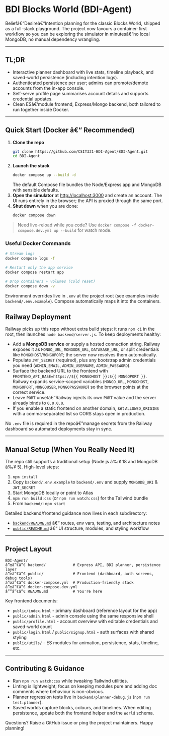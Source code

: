 ﻿# BDI Blocks World (BDI-Agent)

Beliefâ€“Desireâ€“Intention planning for the classic Blocks World, shipped as a full-stack playground. The project now favours a container-first workflow so you can be exploring the simulator in minutesâ€”no local MongoDB, no manual dependency wrangling.

---

## TL;DR

- Interactive planner dashboard with live stats, timeline playback, and saved-world persistence (including intention logs).
- Authenticated persistence per user; admins can promote/demote accounts from the in-app console.
- Self-serve profile page summarises account details and supports credential updates.
- Clean ESâ€‘module frontend, Express/Mongo backend, both tailored to run together inside Docker.

---

## Quick Start (Docker â€“ Recommended)

1. **Clone the repo**
   ```bash
   git clone https://github.com/CSIT321-BDI-Agent/BDI-Agent.git
   cd BDI-Agent
   ```
2. **Launch the stack**
   ```bash
   docker compose up --build -d
   ```
   The default Compose file bundles the Node/Express app and MongoDB with sensible defaults.
3. **Open the simulator** at <http://localhost:3000> and create an account. The UI runs entirely in the browser; the API is proxied through the same port.
4. **Shut down** when you are done:
   ```bash
   docker compose down
   ```

> Need live-reload while you code? Use `docker compose -f docker-compose.dev.yml up --build` for watch mode.

### Useful Docker Commands

```bash
# Stream logs
docker compose logs -f

# Restart only the app service
docker compose restart app

# Drop containers + volumes (cold reset)
docker compose down -v
```

Environment overrides live in `.env` at the project root (see examples inside `backend/.env.example`). Compose automatically maps it into the containers.

## Railway Deployment

Railway picks up this repo without extra build steps: it runs `npm ci` in the root, then launches `node backend/server.js`. To keep deployments healthy:

- Add a **MongoDB service** or supply a hosted connection string. Railway exposes it as `MONGO_URL`, `MONGODB_URL`, `DATABASE_URL`, or split credentials like `MONGOHOST`/`MONGOPORT`; the server now resolves them automatically.
- Populate `JWT_SECRET` (required), plus any bootstrap admin credentials you need (`ADMIN_EMAIL`, `ADMIN_USERNAME`, `ADMIN_PASSWORD`).
- Surface the backend URL to the frontend with `FRONTEND_API_BASE=https://${{ MONGOHOST }}:${{ MONGOPORT }}`. Railway expands service-scoped variables (`MONGO_URL`, `MONGOHOST`, `MONGOPORT`, `MONGOUSER`, `MONGOPASSWORD`) so the browser points at the correct service.
- Leave `PORT` unsetâ€”Railway injects its own `PORT` value and the server already binds to `0.0.0.0`.
- If you enable a static frontend on another domain, set `ALLOWED_ORIGINS` with a comma-separated list so CORS stays open in production.

No `.env` file is required in the repoâ€”manage secrets from the Railway dashboard so automated deployments stay in sync.

---

## Manual Setup (When You Really Need It)

The repo still supports a traditional setup (Node.js â‰¥ 18 and MongoDB â‰¥ 5). High-level steps:

1. `npm install`
2. Copy `backend/.env.example` to `backend/.env` and supply `MONGODB_URI` & `JWT_SECRET`
3. Start MongoDB locally or point to Atlas
4. `npm run build:css` (or `npm run watch:css`) for the Tailwind bundle
5. From `backend/`: `npm start`

Detailed backend/frontend guidance now lives in each subdirectory:

- [`backend/README.md`](backend/README.md) â€“ routes, env vars, testing, and architecture notes
- [`public/README.md`](public/README.md) â€“ UI structure, modules, and styling workflow

---

## Project Layout

```
BDI-Agent/
â”œâ”€â”€ backend/            # Express API, BDI planner, persistence layer
â”œâ”€â”€ public/             # Frontend (dashboard, auth screens, debug tools)
â”œâ”€â”€ docker-compose.yml  # Production-friendly stack
â”œâ”€â”€ docker-compose.dev.yml
â””â”€â”€ README.md           # You're here
```

Key frontend documents:

- `public/index.html` - primary dashboard (reference layout for the app)
- `public/admin.html` - admin console using the same responsive shell
- `public/profile.html` - account overview with editable credentials and saved-world count
- `public/login.html` / `public/signup.html` - auth surfaces with shared styling
- `public/utils/` - ES modules for animation, persistence, stats, timeline, etc.

---

## Contributing & Guidance

- Run `npm run watch:css` while tweaking Tailwind utilities.
- Linting is lightweight; focus on keeping modules pure and adding doc comments where behaviour is non-obvious.
- Planner regression tests live in `backend/planner-debug.js` (`npm run test:planner`).
- Saved worlds capture blocks, colours, and timelines. When editing persistence, update both the frontend helper and the `World` schema.

Questions? Raise a GitHub issue or ping the project maintainers. Happy planning!

